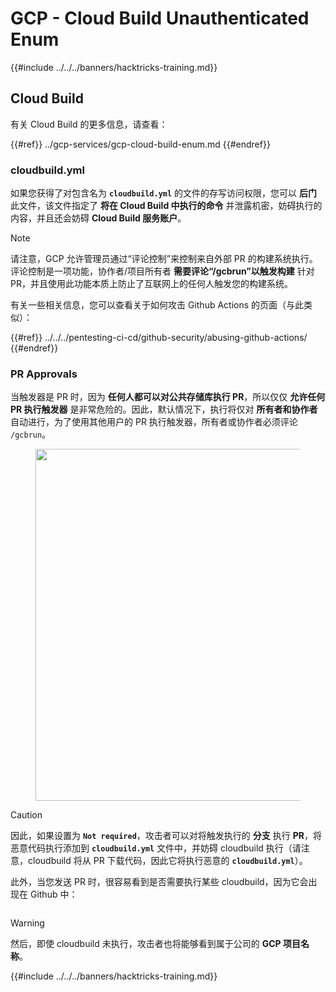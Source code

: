 # GCP - Cloud Build Unauthenticated Enum

{{#include ../../../banners/hacktricks-training.md}}

## Cloud Build

有关 Cloud Build 的更多信息，请查看：

{{#ref}}
../gcp-services/gcp-cloud-build-enum.md
{{#endref}}

### cloudbuild.yml

如果您获得了对包含名为 **`cloudbuild.yml`** 的文件的存写访问权限，您可以 **后门** 此文件，该文件指定了 **将在 Cloud Build 中执行的命令** 并泄露机密，妨碍执行的内容，并且还会妨碍 **Cloud Build 服务账户**。

> [!NOTE]
> 请注意，GCP 允许管理员通过“评论控制”来控制来自外部 PR 的构建系统执行。评论控制是一项功能，协作者/项目所有者 **需要评论“/gcbrun”以触发构建** 针对 PR，并且使用此功能本质上防止了互联网上的任何人触发您的构建系统。

有关一些相关信息，您可以查看关于如何攻击 Github Actions 的页面（与此类似）：

{{#ref}}
../../../pentesting-ci-cd/github-security/abusing-github-actions/
{{#endref}}

### PR Approvals

当触发器是 PR 时，因为 **任何人都可以对公共存储库执行 PR**，所以仅仅 **允许任何 PR 执行触发器** 是非常危险的。因此，默认情况下，执行将仅对 **所有者和协作者** 自动进行，为了使用其他用户的 PR 执行触发器，所有者或协作者必须评论 `/gcbrun`。

<figure><img src="../../../images/image (339).png" alt="" width="563"><figcaption></figcaption></figure>

> [!CAUTION]
> 因此，如果设置为 **`Not required`**，攻击者可以对将触发执行的 **分支** 执行 **PR**，将恶意代码执行添加到 **`cloudbuild.yml`** 文件中，并妨碍 cloudbuild 执行（请注意，cloudbuild 将从 PR 下载代码，因此它将执行恶意的 **`cloudbuild.yml`**）。

此外，当您发送 PR 时，很容易看到是否需要执行某些 cloudbuild，因为它会出现在 Github 中：

<figure><img src="../../../images/image (340).png" alt=""><figcaption></figcaption></figure>

> [!WARNING]
> 然后，即使 cloudbuild 未执行，攻击者也将能够看到属于公司的 **GCP 项目名称**。

{{#include ../../../banners/hacktricks-training.md}}
